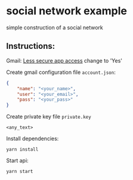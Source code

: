 # social network example

simple construction of a social network

## Instructions:

Gmail: [Less secure app access](https://www.google.com/settings/security/lesssecureapps) change to 'Yes'

Create gmail configuration file  `account.json`:
```json
{
    "name": "<your_name>", 
    "user": "<your_email>",
    "pass": "<your_pass>"
}
```
Create private key file `private.key`
```
<any_text>
```

Install dependencies:
```
yarn install
```

Start api:
```
yarn start
```